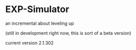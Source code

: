 # EXP-Simulator
an incremental about leveling up

(still in development right now, this is sort of a beta version)

current version 2.1.302
